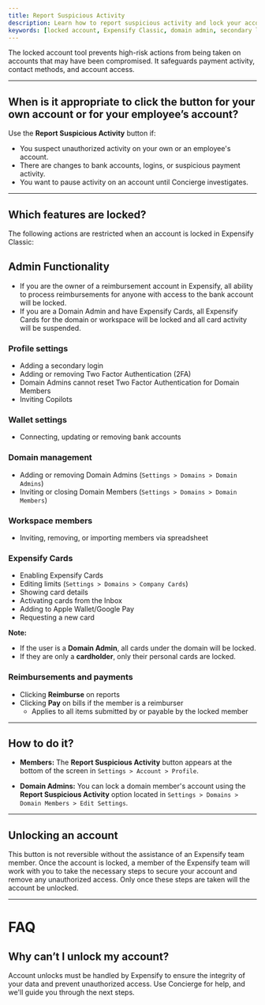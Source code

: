 ```yaml
---
title: Report Suspicious Activity
description: Learn how to report suspicious activity and lock your account in Expensify Classic, what features it restricts, and how to request an unlock.
keywords: [locked account, Expensify Classic, domain admin, secondary login, reimbursements blocked, card locked, unlock account]
---
```


The locked account tool prevents high-risk actions from being taken on accounts that may have been compromised. It safeguards payment activity, contact methods, and account access.

---

## When is it appropriate to click the button for your own account or for your employee’s account?

Use the **Report Suspicious Activity** button if:
- You suspect unauthorized activity on your own or an employee's account.
- There are changes to bank accounts, logins, or suspicious payment activity.
- You want to pause activity on an account until Concierge investigates.

---

## Which features are locked?

The following actions are restricted when an account is locked in Expensify Classic:

## Admin Functionality

- If you are the owner of a reimbursement account in Expensify, all ability to process reimbursements for anyone with access to the bank account will be locked. 
- If you are a Domain Admin and have Expensify Cards, all Expensify Cards for the domain or workspace will be locked and all card activity will be suspended.

### Profile settings
- Adding a secondary login
- Adding or removing Two Factor Authentication (2FA)
- Domain Admins cannot reset Two Factor Authentication for Domain Members  
- Inviting Copilots  

### Wallet settings
- Connecting, updating or removing bank accounts

### Domain management
- Adding or removing Domain Admins (`Settings > Domains > Domain Admins`)  
- Inviting or closing Domain Members (`Settings > Domains > Domain Members`)  

### Workspace members
- Inviting, removing, or importing members via spreadsheet

### Expensify Cards
- Enabling Expensify Cards  
- Editing limits (`Settings > Domains > Company Cards`)  
- Showing card details  
- Activating cards from the Inbox  
- Adding to Apple Wallet/Google Pay  
- Requesting a new card  

**Note:**  
- If the user is a **Domain Admin**, all cards under the domain will be locked.  
- If they are only a **cardholder**, only their personal cards are locked.

### Reimbursements and payments
- Clicking **Reimburse** on reports  
- Clicking **Pay** on bills if the member is a reimburser  
  - Applies to all items submitted by or payable by the locked member

---

## How to do it?


- **Members:** The **Report Suspicious Activity** button appears at the bottom of the screen in `Settings > Account > Profile`.

- **Domain Admins:** You can lock a domain member's account using the **Report Suspicious Activity** option located in `Settings > Domains > Domain Members > Edit Settings`.

---

## Unlocking an account

This button is not reversible without the assistance of an Expensify team member. Once the account is locked, a member of the Expensify team will work with you to take the necessary steps to secure your account and remove any unauthorized access. Only once these steps are taken will the account be unlocked. 

---

# FAQ

## Why can’t I unlock my account?

Account unlocks must be handled by Expensify to ensure the integrity of your data and prevent unauthorized access. Use Concierge for help, and we'll guide you through the next steps.

